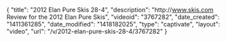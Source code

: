 {
    "title": "2012 Elan Pure Skis 28-4",
    "description": "http:\/\/www.skis.com Review for the 2012 Elan Pure Skis",
    "videoid": "3767282",
    "date_created": "1411361285",
    "date_modified": "1418182025",
    "type": "captivate",
    "layout": "video",
    "url": "\/v\/2012-elan-pure-skis-28-4\/3767282"
}